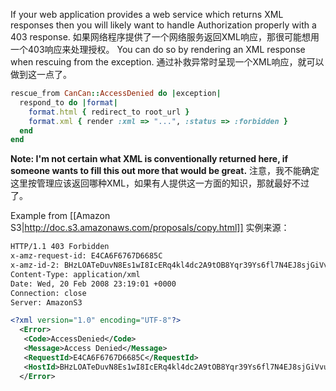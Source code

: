 If your web application provides a web service which returns XML responses then you will likely want to handle Authorization properly with a 403 response.
如果网络程序提供了一个网络服务返回XML响应，那很可能想用一个403响应来处理授权。
You can do so by rendering an XML response when rescuing from the exception.
通过补救异常时呈现一个XML响应，就可以做到这一点了。

```ruby
rescue_from CanCan::AccessDenied do |exception|
  respond_to do |format|
    format.html { redirect_to root_url }
    format.xml { render :xml => "...", :status => :forbidden }
  end
end
```

**Note: I'm not certain what XML is conventionally returned here, if someone wants to fill this out more that would be great.**
注意，我不能确定这里按管理应该返回哪种XML，如果有人提供这一方面的知识，那就最好不过了。

Example from [[Amazon S3|http://doc.s3.amazonaws.com/proposals/copy.html]]
实例来源：

```xml
HTTP/1.1 403 Forbidden
x-amz-request-id: E4CA6F6767D6685C
x-amz-id-2: BHzLOATeDuvN8Es1wI8IcERq4kl4dc2A9tOB8Yqr39Ys6fl7N4EJ8sjGiVvu6wLP
Content-Type: application/xml
Date: Wed, 20 Feb 2008 23:19:01 +0000
Connection: close
Server: AmazonS3

<?xml version="1.0" encoding="UTF-8"?>
  <Error>
   <Code>AccessDenied</Code>
   <Message>Access Denied</Message>
   <RequestId>E4CA6F6767D6685C</RequestId>
   <HostId>BHzLOATeDuvN8Es1wI8IcERq4kl4dc2A9tOB8Yqr39Ys6fl7N4EJ8sjGiVvu6wLP</HostId>
  </Error>
```
